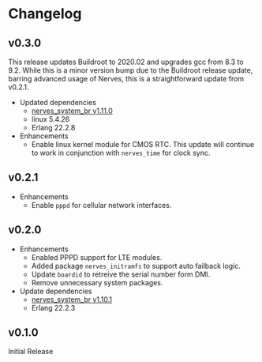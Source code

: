 # Changelog

## v0.3.0

This release updates Buildroot to 2020.02 and upgrades gcc from 8.3 to 9.2.
While this is a minor version bump due to the Buildroot release update, barring
advanced usage of Nerves, this is a straightforward update from v0.2.1.

* Updated dependencies
  * [nerves_system_br v1.11.0](https://github.com/nerves-project/nerves_system_br/releases/tag/v1.11.0)
  * linux 5.4.26
  * Erlang 22.2.8
* Enhancements
  * Enable linux kernel module for CMOS RTC. This update will continue to work
    in conjunction with `nerves_time` for clock sync.

## v0.2.1

* Enhancements
  * Enable `pppd` for cellular network interfaces.

## v0.2.0

* Enhancements
  * Enabled PPPD support for LTE modules.
  * Added package `nerves_initramfs` to support auto failback logic.
  * Update `boardid` to retreive the serial number form DMI.
  * Remove unnecessary system packages.
* Update dependencies
  * [nerves_system_br v1.10.1](https://github.com/nerves-project/nerves_system_br/releases/tag/v1.10.1)
  * Erlang 22.2.3

## v0.1.0

Initial Release
